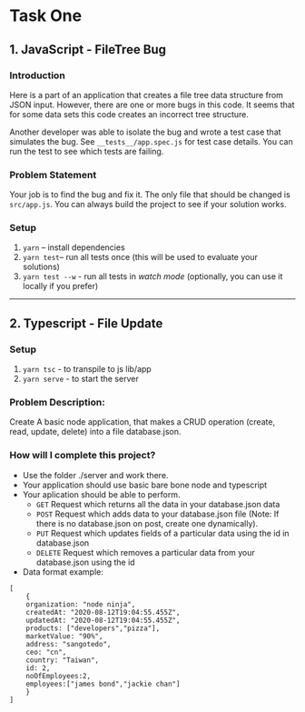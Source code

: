 # Task One

## 1. JavaScript - FileTree Bug

### Introduction

Here is a part of an application that creates a file tree data structure from JSON input. However, there are one or more bugs in this code. It seems that for some data sets this code creates an incorrect tree structure.

Another developer was able to isolate the bug and wrote a test case that simulates the bug. See `__tests__/app.spec.js` for test case details. You can run the test to see which tests are failing.

### Problem Statement

Your job is to find the bug and fix it. The only file that should be changed is `src/app.js`. You can always build the project to see if your solution works.

### Setup

1. `yarn` – install dependencies
2. `yarn test`– run all tests once (this will be used to evaluate your solutions)
3. `yarn test --w` - run all tests in _watch mode_ (optionally, you can use it locally if you prefer)

---

## 2. Typescript - File Update

### Setup

1. `yarn tsc` - to transpile to js lib/app
2. `yarn serve` - to start the server

### Problem Description:

Create A basic node application, that makes a CRUD operation (create, read, update, delete) into a file database.json.

### How will I complete this project?

- Use the folder ./server and work there.
- Your application should use basic bare bone node and typescript
- Your aplication should be able to perform.
  - `GET` Request which returns all the data in your database.json data
  - `POST` Request which adds data to your database.json file (Note: If there is no database.json on post, create one dynamically).
  - `PUT` Request which updates fields of a particular data using the id in database.json
  - `DELETE` Request which removes a particular data from your database.json using the id
- Data format example:

```
[
    {
    organization: "node ninja",
    createdAt: "2020-08-12T19:04:55.455Z",
    updatedAt: "2020-08-12T19:04:55.455Z",
    products: ["developers","pizza"],
    marketValue: "90%",
    address: "sangotedo",
    ceo: "cn",
    country: "Taiwan",
    id: 2,
    noOfEmployees:2,
    employees:["james bond","jackie chan"]
    }
]
```
